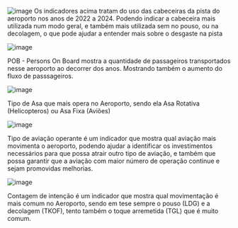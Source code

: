 ![image](https://github.com/user-attachments/assets/eafb9e94-18c7-4b4a-9bd5-3874002e7f35)
Os indicadores acima tratam do uso das cabeceiras da pista do aeroporto nos anos de 2022 a 2024.
Podendo indicar a cabeceira mais utilizada num modo geral, e também mais utilizada sem no pouso, ou na decolagem, o que pode ajudar a entender mais sobre o desgaste na pista 

![image](https://github.com/user-attachments/assets/bd698f11-31a6-432a-95d6-d25cbd916ce9)

POB - Persons On Board mostra a quantidade de passageiros transportados nesse aeroporto ao decorrer dos anos. Mostrando também o aumento do fluxo de passsageiros.

![image](https://github.com/user-attachments/assets/b36945cf-132b-467d-88ca-24efe0fb733b)

Tipo de Asa que mais opera no Aeroporto, sendo ela Asa Rotativa (Helicopteros) ou Asa Fixa (Aviões)

![image](https://github.com/user-attachments/assets/c2830a6b-0fe9-41cb-8f83-1a8e11bec6ab)

Tipo de aviação operante é um indicador que mostra qual aviação mais movimenta o aeroporto, podendo ajudar a identificar os investimentos necessários para que possa atrair outro tipo de aviação, e também que possa garantir que a aviação com maior número de operação continue e sejam promovidas melhorias.

![image](https://github.com/user-attachments/assets/6a8cdbf4-73c3-4cf1-919e-180bc0fa4dc2)

Contagem de intenção é um indicador que mostra qual movimentação é mais comum no Aeroporto, sendo em tese sempre o pouso (LDG) e a decolagem (TKOF), tento também o toque arremetida (TGL) que é muito comum.
